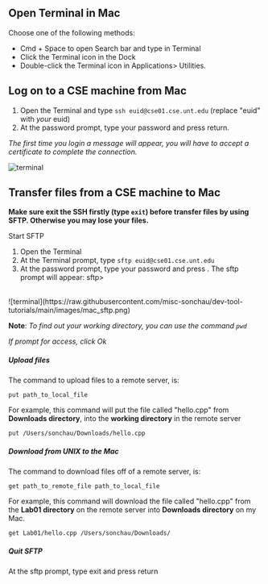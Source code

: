 ## Open Terminal in Mac
Choose one of the following methods:
- Cmd + Space to open Search bar and type in Terminal
- Click the Terminal icon in the Dock
- Double-click the Terminal icon in Applications> Utilities.

## Log on to a CSE machine from Mac

1. Open the Terminal and type `ssh euid@cse01.cse.unt.edu` (replace "euid" with *your* euid)
2. At the password prompt, type your password and press return.

*The first time you login a message will appear, you will have to accept a certificate to complete the connection.*

  ![terminal](https://raw.githubusercontent.com/misc-sonchau/dev-tool-tutorials/main/images/mac_terminal.png)



## Transfer files from a CSE machine to Mac
**Make sure exit the SSH firstly (type `exit`) before transfer files by using SFTP. Otherwise you may lose your files.**

Start SFTP
1. Open the Terminal
2. At the Terminal prompt, type `sftp euid@cse01.cse.unt.edu`
3. At the password prompt, type your password and press <return>. The sftp prompt will appear: sftp>
<br>
![terminal](https://raw.githubusercontent.com/misc-sonchau/dev-tool-tutorials/main/images/mac_sftp.png)

**Note**: *To find out your working directory, you can use the command `pwd`*

*If prompt for access, click Ok*

##### Upload files
The command to upload files to a remote server, is:

`put path_to_local_file`

For example, this command will put the file called "hello.cpp" from **Downloads directory**, into the **working directory** in the remote server

`put /Users/sonchau/Downloads/hello.cpp`
<br>

##### Download from UNIX to the Mac
The command to download files off of a remote server, is:

`get path_to_remote_file path_to_local_file`

For example, this command will download the file called "hello.cpp" from the **Lab01 directory** on the remote server into **Downloads directory** on my Mac.

`get Lab01/hello.cpp /Users/sonchau/Downloads/`
<br>
##### Quit SFTP
At the sftp prompt, type exit and press return

